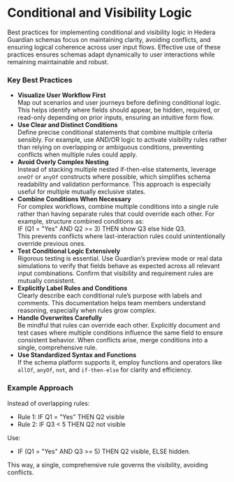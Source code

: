 # Conditional and Visibility Logic

Best practices for implementing conditional and visibility logic in Hedera Guardian schemas focus on maintaining clarity, avoiding conflicts, and ensuring logical coherence across user input flows. Effective use of these practices ensures schemas adapt dynamically to user interactions while remaining maintainable and robust.

### Key Best Practices

* **Visualize User Workflow First**\
  Map out scenarios and user journeys before defining conditional logic. This helps identify where fields should appear, be hidden, required, or read-only depending on prior inputs, ensuring an intuitive form flow.
* **Use Clear and Distinct Conditions**\
  Define precise conditional statements that combine multiple criteria sensibly. For example, use AND/OR logic to activate visibility rules rather than relying on overlapping or ambiguous conditions, preventing conflicts when multiple rules could apply.
* **Avoid Overly Complex Nesting**\
  Instead of stacking multiple nested if-then-else statements, leverage `oneOf` or `anyOf` constructs where possible, which simplifies schema readability and validation performance. This approach is especially useful for multiple mutually exclusive states.
* **Combine Conditions When Necessary**\
  For complex workflows, combine multiple conditions into a single rule rather than having separate rules that could override each other. For example, structure combined conditions as:\
  IF (Q1 = "Yes" AND Q2 >= 3) THEN show Q3 else hide Q3.\
  This prevents conflicts where last-interaction rules could unintentionally override previous ones.
* **Test Conditional Logic Extensively**\
  Rigorous testing is essential. Use Guardian’s preview mode or real data simulations to verify that fields behave as expected across all relevant input combinations. Confirm that visibility and requirement rules are mutually consistent.
* **Explicitly Label Rules and Conditions**\
  Clearly describe each conditional rule’s purpose with labels and comments. This documentation helps team members understand reasoning, especially when rules grow complex.
* **Handle Overwrites Carefully**\
  Be mindful that rules can override each other. Explicitly document and test cases where multiple conditions influence the same field to ensure consistent behavior. When conflicts arise, merge conditions into a single, comprehensive rule.
* **Use Standardized Syntax and Functions**\
  If the schema platform supports it, employ functions and operators like `allOf`, `anyOf`, `not`, and `if-then-else` for clarity and efficiency.

### Example Approach

Instead of overlapping rules:

* Rule 1: IF Q1 = "Yes" THEN Q2 visible
* Rule 2: IF Q3 < 5 THEN Q2 not visible

Use:

* IF (Q1 = "Yes" AND Q3 >= 5) THEN Q2 visible, ELSE hidden.

This way, a single, comprehensive rule governs the visibility, avoiding conflicts.
